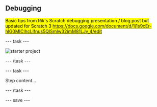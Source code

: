 ## Debugging

<mark>Basic tips from Rik's Scratch debugging presentation / blog post but updated for Scratch 3
https://docs.google.com/document/d/1j1s9cEr-hlG0MIClhcLifnus5QlSmlw32imM81LJv_4/edit
</mark>

--- task ---
 
![starter project](images/starter_project.png)

--- /task ---

--- task ---

Step content...

--- /task ---

--- save ---
